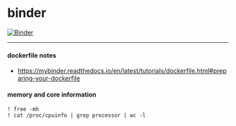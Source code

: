 # binder

[![Binder](https://mybinder.org/badge_logo.svg)](https://mybinder.org/v2/gh/sahinbatmaz/binder/master)

------

#### dockerfile notes

- https://mybinder.readthedocs.io/en/latest/tutorials/dockerfile.html#preparing-your-dockerfile

#### memory and core information

```
! free -mh
! cat /proc/cpuinfo | grep processor | wc -l
```
